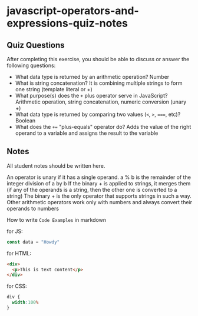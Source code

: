 # javascript-operators-and-expressions-quiz-notes

## Quiz Questions

After completing this exercise, you should be able to discuss or answer the following questions:

- What data type is returned by an arithmetic operation?
Number
- What is string concatenation?
It is combining multiple strings to form one string (template literal or +)
- What purpose(s) does the `+` plus operator serve in JavaScript?
Arithmetic operation, string concatenation, numeric conversion (unary +)
- What data type is returned by comparing two values (`<`, `>`, `===`, etc)?
Boolean
- What does the `+=` "plus-equals" operator do?
Adds the value of the right operand to a variable and assigns the result to the variable

## Notes

All student notes should be written here.

An operator is unary if it has a single operand.
a % b is the remainder of the integer division of a by b
If the binary + is applied to strings, it merges them (if any of the operands is a string, then the other one is converted to a string)
The binary + is the only operator that supports strings in such a way. Other arithmetic operators work only with numbers and always convert their operands to numbers


How to write `Code Examples` in markdown

for JS:
```javascript
const data = "Howdy"
```

for HTML:
```html
<div>
  <p>This is text content</p>
</div>
```

for CSS:
```css
div {
  width:100%
}
```
